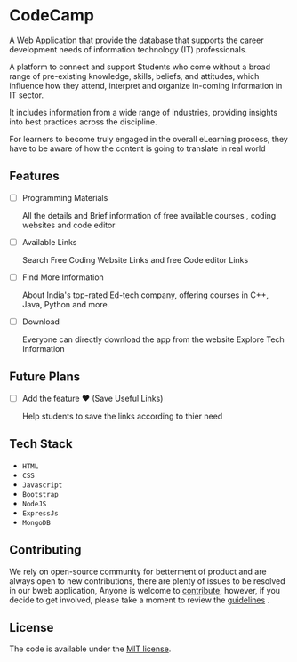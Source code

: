 # CodeCamp

A Web Application that provide the database that supports the career development needs of information technology (IT) professionals.

A platform to connect and support Students who come without a broad range of pre-existing knowledge, skills, beliefs, and attitudes, which influence how they attend, interpret and organize in-coming information in IT sector. 

It includes information from a wide range of industries, providing insights into best practices across the discipline.

For learners to become truly engaged in the overall eLearning process, they have to be aware of how the content is going to translate in real world

 
## Features

- [ ] Programming Materials

     All the details and Brief information  of free available courses , coding websites and code editor
     
- [ ] Available Links
    
    Search Free Coding Website Links and free Code editor Links
    
- [ ] Find More Information
    
    About India's top-rated Ed-tech company, offering courses in C++, Java, Python and more.
 
 - [ ] Download
 
     Everyone can directly download the app from the website Explore Tech Information
    
## Future Plans

- [ ] Add the feature ♥ (Save Useful Links)
    
    Help students to save the links according to thier need
    
## Tech Stack


-   `HTML`
-   `CSS`
-   `Javascript`
-   `Bootstrap`
-   `NodeJS`
-   `ExpressJs`
-   `MongoDB`

## Contributing

We rely on open-source community for betterment of product and are always open to new contributions, there are plenty of issues to be resolved in our bweb application, 
Anyone is welcome to [contribute](.github/CONTRIBUTING.md), however, if you decide to get
involved, please take a moment to review the [guidelines](.github/CONTRIBUTING.md) .

## License

The code is available under the [MIT license](LICENSE.txt).
